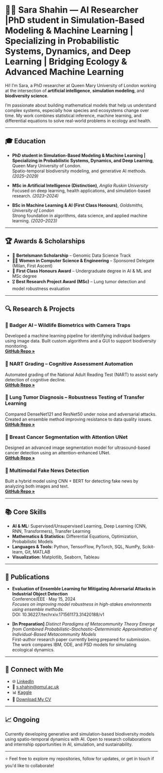 # 👩‍💻 Sara Shahin — AI Researcher |PhD student in Simulation-Based Modeling & Machine Learning | Specializing in Probabilistic Systems, Dynamics, and Deep Learning | Bridging Ecology & Advanced Machine Learning

Hi! I’m Sara, a PhD researcher at Queen Mary University of London working at the intersection of **artificial intelligence**, **simulation modeling**, and **biodiversity science**.

I’m passionate about building mathematical models that help us understand complex systems, especially how species and ecosystems change over time. My work combines statistical inference, machine learning, and differential equations to solve real-world problems in ecology and health.

---

## 🎓 Education

- **PhD student in Simulation-Based Modeling & Machine Learning | Specializing in Probabilistic Systems, Dynamics, and Deep Learning**, Queen Mary University of London.  
  Spatio-temporal biodiversity modeling, and generative AI methods. *(2025–2029)*

- **MSc in Artificial Intelligence (Distinction)**, *Anglia Ruskin University*  
  Focused on deep learning, health applications, and simulation-based research. *(2023–2024)*

- **BSc in Machine Learning & AI (First Class Honours)**, *Goldsmiths, University of London*  
  Strong foundation in algorithms, data science, and applied machine learning. *(2020–2023)*

---

## 🏆 Awards & Scholarships

- 🧬 **Bertelsmann Scholarship** – Genomic Data Science Track  
- 👩‍💻 **Women in Computer Science & Engineering** – Sponsored Delegate (Milan, First Ascent)  
- 🏅 **First Class Honours Award** – Undergraduate degree in AI & ML  and MSc degree
- 🎖️ **Best Research Project Award (MSc)** – Lung tumor detection and model robustness evaluation

---

## 🔍 Research & Projects

### 🐾 Badger AI – Wildlife Biometrics with Camera Traps
Developed a machine learning pipeline for identifying individual badgers using image data. Built custom algorithms and a GUI to support biodiversity monitoring.  
**[GitHub Repo »](https://github.com/sarashahin/Badger_AI)**

### 🧠 NART Grading – Cognitive Assessment Automation
Automated grading of the National Adult Reading Test (NART) to assist early detection of cognitive decline.  
**[GitHub Repo »](https://github.com/sarashahin/Automate-Grading-Test-NART)**

### 🩻 Lung Tumor Diagnosis – Robustness Testing of Transfer Learning
Compared DenseNet121 and ResNet50 under noise and adversarial attacks. Created an ensemble method improving resistance to data quality issues.  
**[GitHub Repo »](https://github.com/sarashahin/ML_Research)**

### 🧬 Breast Cancer Segmentation with Attention UNet
Designed an advanced image segmentation model for ultrasound-based cancer detection using an attention-enhanced UNet.  
**[GitHub Repo »](https://github.com/sarashahin/Breast_Cancer_Detection_Attention-UNet_Segmentatio)**

### 🤖 Multimodal Fake News Detection
Built a hybrid model using CNN + BERT for detecting fake news by analyzing both images and text.  
**[GitHub Repo »](https://github.com/sarashahin/Multimodal-Fake-News-Detection)**

---

## 📚 Core Skills

- **AI & ML:** Supervised/Unsupervised Learning, Deep Learning (CNN, RNN, Transformers), Transfer Learning
- **Mathematics & Statistics:** Differential Equations, Optimization, Probabilistic Models
- **Languages & Tools:** Python, TensorFlow, PyTorch, SQL, NumPy, Scikit-learn, Git, MATLAB
- **Visualization:** Matplotlib, Seaborn, Tableau

---

## 📄 Publications

- **Evaluation of Ensemble Learning for Mitigating Adversarial Attacks in Industrial Object Detection**  
  Conference/EEE · May 15, 2024  
  _Focuses on improving model robustness in high-stakes environments using ensemble methods._  
  DOI: 10.36227/techrxiv.171561173.31420188/v1

- **[In Preparation]** *Distinct Paradigms of Metacommunity Theory Emerge from Combined Probabilistic–Stochastic–Deterministic Approximation of Individual-Based Metacommunity Models*  
  First-author research paper currently being prepared for submission. The work compares IBM, ODE, and PSD models for simulating ecological dynamics.



---

## 📌 Connect with Me

- 🌐 [LinkedIn](https://www.linkedin.com/in/sara-shahin-3a842929/)
- 📧 s.shahin@qmul.ac.uk
- 📊 [Kaggle](https://www.kaggle.com/sarashahin)
- 💼 [Download My CV](https://github.com/sarashahin/Sara-Shahin/blob/main/Profile.pdf)

---

## 📈 Ongoing

Currently developing generative and simulation-based biodiversity models using spatio-temporal dynamics with AI. Open to research collaborations and internship opportunities in AI, simulation, and sustainability.

---

⭐ Feel free to explore my repositories, follow for updates, or get in touch if you'd like to collaborate!

